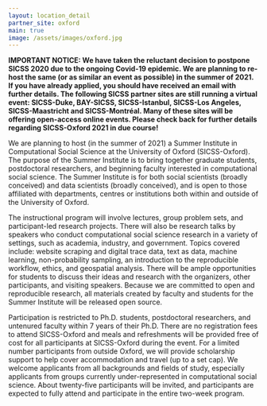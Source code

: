 ```yaml
---
layout: location_detail
partner_site: oxford
main: true
image: /assets/images/oxford.jpg
---
```


**IMPORTANT NOTICE: We have taken the reluctant decision to postpone SICSS 2020 due to the ongoing Covid-19 epidemic. We are planning to re-host the same (or as similar an event as possible) in the summer of 2021. If you have already applied, you should have received an email with further details. The following SICSS partner sites are still running a virtual event: SICSS-Duke, BAY-SICSS, SICSS-Istanbul, SICSS-Los Angeles, SICSS-Maastricht and SICSS-Montréal. Many of these sites will be offering open-access online events. Please check back for further details regarding SICSS-Oxford 2021 in due course!**

We are planning to host (in the summer of 2021) a Summer Institute in Computational Social Science at the University of Oxford (SICSS-Oxford). The purpose of the Summer Institute is to bring together graduate students, postdoctoral researchers, and beginning faculty interested in computational social science. The Summer Institute is for both social scientists (broadly conceived) and data scientists (broadly conceived), and is open to those affiliated with departments, centres or institutions both within and outside of the University of Oxford. 

The instructional program will involve lectures, group problem sets, and participant-led research projects. There will also be research talks by speakers who conduct computational social science research in a variety of settings, such as academia, industry, and government. Topics covered include: website scraping and digital trace data, text as data, machine learning, non-probability sampling, an introduction to the reproducible workflow, ethics, and geospatial analysis. There will be ample opportunities for students to discuss their ideas and research with the organizers, other participants, and visiting speakers. Because we are committed to open and reproducible research, all materials created by faculty and students for the Summer Institute will be released open source.

Participation is restricted to Ph.D. students, postdoctoral researchers, and untenured faculty within 7 years of their Ph.D. There are no registration fees to attend SICSS-Oxford and meals and refreshments will be provided free of cost for all participants at SICSS-Oxford during the event. For a limited number participants from outside Oxford, we will provide scholarship support to help cover accommodation and travel (up to a set cap). We welcome applicants from all backgrounds and fields of study, especially applicants from groups currently under-represented in computational social science. About twenty-five participants will be invited, and participants are expected to fully attend and participate in the entire two-week program.
